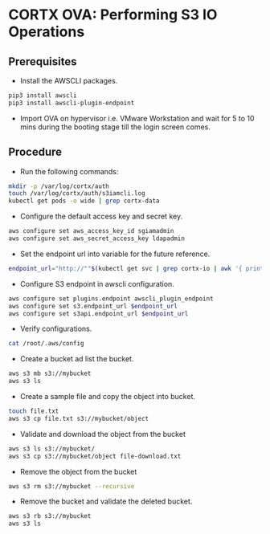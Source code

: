 CORTX OVA: Performing S3 IO Operations
======================================


## Prerequisites

- Install the AWSCLI packages.
```bash
pip3 install awscli
pip3 install awscli-plugin-endpoint
```

- Import OVA on hypervisor i.e. VMware Workstation and wait for 5 to 10 mins during the booting stage till the login screen comes.


## Procedure

- Run the following commands:
```bash
mkdir -p /var/log/cortx/auth
touch /var/log/cortx/auth/s3iamcli.log
kubectl get pods -o wide | grep cortx-data
```

- Configure the default access key and secret key.
```bash
aws configure set aws_access_key_id sgiamadmin
aws configure set aws_secret_access_key ldapadmin
```

- Set the endpoint url into variable for the future reference.
```bash
endpoint_url="http://""$(kubectl get svc | grep cortx-io | awk '{ print $3 }')"":8000"
```

- Configure S3 endpoint in awscli configuration.
```bash
aws configure set plugins.endpoint awscli_plugin_endpoint
aws configure set s3.endpoint_url $endpoint_url
aws configure set s3api.endpoint_url $endpoint_url
```

- Verify configurations.
```bash
cat /root/.aws/config
```

- Create a bucket ad list the bucket.
```bash
aws s3 mb s3://mybucket
aws s3 ls
```

- Create a sample file and copy the object into bucket.
```bash
touch file.txt
aws s3 cp file.txt s3://mybucket/object
```

- Validate and download the object from the bucket
```bash
aws s3 ls s3://mybucket/
aws s3 cp s3://mybucket/object file-download.txt
```

- Remove the object from the bucket
```bash
aws s3 rm s3://mybucket --recursive
```

- Remove the bucket and validate the deleted bucket.
```bash
aws s3 rb s3://mybucket
aws s3 ls
```
